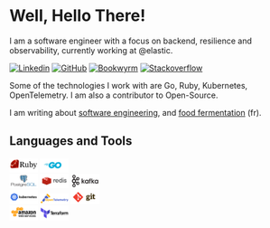 # Well, Hello There!

I am a software engineer with a focus on backend, resilience and observability, currently working at @elastic.

[![Linkedin](https://img.shields.io/badge/-LinkedIn-blue?style=flat&logo=Linkedin&logoColor=white)](https://www.linkedin.com/in/dmathieu/)
[![GitHub](https://img.shields.io/badge/-Github-000?style=flat&logo=Github&logoColor=white)](https://github.com/github)
[![Bookwyrm](https://img.shields.io/badge/-Bookwyrm-f2efe7?style=flat&logo=bookstack&logoColor=black)](https://bookwyrm.social/user/dmathieu)
[![Stackoverflow](https://img.shields.io/badge/-Stackoverflow-f27521?style=flat&logo=Stackoverflow&logoColor=white)](https://stackoverflow.com/users/122080/damien-mathieu)

Some of the technologies I work with are Go, Ruby, Kubernetes, OpenTelemetry. I
am also a contributor to Open-Source.

I am writing about [software engineering](https://dmathieu.com), and [food fermentation](https://fermentopia.net) (fr).

## Languages and Tools
<p>
  <code><img width="10%" src="images/ruby.svg"></code>
  <code><img width="10%" src="images/golang.svg"></code>
  <br />
  <code><img width="10%" src="images/postgresql.svg"></code>
  <code><img width="10%" src="images/redis.svg"></code>
  <code><img width="10%" src="images/kafka.svg"></code>
  <br />
  <code><img width="10%" src="images/kubernetes.svg"></code>
  <code><img width="10%" src="images/opentelemetry.svg"></code>
  <code><img width="10%" src="images/git.svg"></code>
  <br />
  <code><img width="10%" src="images/aws.svg"></code>
  <code><img width="10%" src="images/terraform.svg"></code>
</p>
